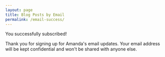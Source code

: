 ```yaml
---
layout: page
title: Blog Posts by Email
permalink: /email-success/
---
```


You successfully subscribed!

Thank you for signing up for Amanda's email updates. Your email address will be kept confidential and won't be shared with anyone else.
